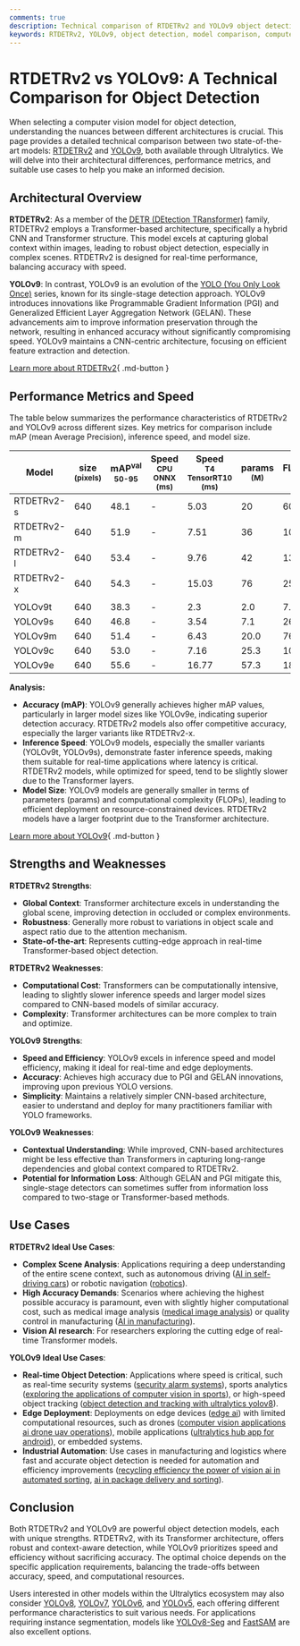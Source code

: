 ```yaml
---
comments: true
description: Technical comparison of RTDETRv2 and YOLOv9 object detection models, including architecture, performance, use cases, metrics, strengths and weaknesses.
keywords: RTDETRv2, YOLOv9, object detection, model comparison, computer vision, Ultralytics, performance, architecture, use cases, mAP, inference speed, model size
---
```


# RTDETRv2 vs YOLOv9: A Technical Comparison for Object Detection

When selecting a computer vision model for object detection, understanding the nuances between different architectures is crucial. This page provides a detailed technical comparison between two state-of-the-art models: [RTDETRv2](https://docs.ultralytics.com/models/rtdetr/) and [YOLOv9](https://docs.ultralytics.com/models/yolov9/), both available through Ultralytics. We will delve into their architectural differences, performance metrics, and suitable use cases to help you make an informed decision.

<script async src="https://cdn.jsdelivr.net/npm/chart.js@3.9.1/dist/chart.min.js"></script>
<script defer src="../../javascript/benchmark.js"></script>

<canvas id="modelComparisonChart" width="1024" height="400" active-models='["RTDETRv2", "YOLOv9"]'></canvas>

## Architectural Overview

**RTDETRv2**: As a member of the [DETR (DEtection TRansformer)](https://www.ultralytics.com/glossary/object-detection-architectures) family, RTDETRv2 employs a Transformer-based architecture, specifically a hybrid CNN and Transformer structure. This model excels at capturing global context within images, leading to robust object detection, especially in complex scenes. RTDETRv2 is designed for real-time performance, balancing accuracy with speed.

**YOLOv9**: In contrast, YOLOv9 is an evolution of the [YOLO (You Only Look Once)](https://www.ultralytics.com/yolo) series, known for its single-stage detection approach. YOLOv9 introduces innovations like Programmable Gradient Information (PGI) and Generalized Efficient Layer Aggregation Network (GELAN). These advancements aim to improve information preservation through the network, resulting in enhanced accuracy without significantly compromising speed. YOLOv9 maintains a CNN-centric architecture, focusing on efficient feature extraction and detection.

[Learn more about RTDETRv2](https://docs.ultralytics.com/models/rtdetr/){ .md-button }

## Performance Metrics and Speed

The table below summarizes the performance characteristics of RTDETRv2 and YOLOv9 across different sizes. Key metrics for comparison include mAP (mean Average Precision), inference speed, and model size.

| Model      | size<br><sup>(pixels) | mAP<sup>val<br>50-95 | Speed<br><sup>CPU ONNX<br>(ms) | Speed<br><sup>T4 TensorRT10<br>(ms) | params<br><sup>(M) | FLOPs<br><sup>(B) |
| ---------- | --------------------- | -------------------- | ------------------------------ | ----------------------------------- | ------------------ | ----------------- |
| RTDETRv2-s | 640                   | 48.1                 | -                              | 5.03                                | 20                 | 60                |
| RTDETRv2-m | 640                   | 51.9                 | -                              | 7.51                                | 36                 | 100               |
| RTDETRv2-l | 640                   | 53.4                 | -                              | 9.76                                | 42                 | 136               |
| RTDETRv2-x | 640                   | 54.3                 | -                              | 15.03                               | 76                 | 259               |
|            |                       |                      |                                |                                     |                    |                   |
| YOLOv9t    | 640                   | 38.3                 | -                              | 2.3                                 | 2.0                | 7.7               |
| YOLOv9s    | 640                   | 46.8                 | -                              | 3.54                                | 7.1                | 26.4              |
| YOLOv9m    | 640                   | 51.4                 | -                              | 6.43                                | 20.0               | 76.3              |
| YOLOv9c    | 640                   | 53.0                 | -                              | 7.16                                | 25.3               | 102.1             |
| YOLOv9e    | 640                   | 55.6                 | -                              | 16.77                               | 57.3               | 189.0             |

**Analysis:**

- **Accuracy (mAP)**: YOLOv9 generally achieves higher mAP values, particularly in larger model sizes like YOLOv9e, indicating superior detection accuracy. RTDETRv2 models also offer competitive accuracy, especially the larger variants like RTDETRv2-x.
- **Inference Speed**: YOLOv9 models, especially the smaller variants (YOLOv9t, YOLOv9s), demonstrate faster inference speeds, making them suitable for real-time applications where latency is critical. RTDETRv2 models, while optimized for speed, tend to be slightly slower due to the Transformer layers.
- **Model Size**: YOLOv9 models are generally smaller in terms of parameters (params) and computational complexity (FLOPs), leading to efficient deployment on resource-constrained devices. RTDETRv2 models have a larger footprint due to the Transformer architecture.

[Learn more about YOLOv9](https://docs.ultralytics.com/models/yolov9/){ .md-button }

## Strengths and Weaknesses

**RTDETRv2 Strengths**:

- **Global Context**: Transformer architecture excels in understanding the global scene, improving detection in occluded or complex environments.
- **Robustness**: Generally more robust to variations in object scale and aspect ratio due to the attention mechanism.
- **State-of-the-art**: Represents cutting-edge approach in real-time Transformer-based object detection.

**RTDETRv2 Weaknesses**:

- **Computational Cost**: Transformers can be computationally intensive, leading to slightly slower inference speeds and larger model sizes compared to CNN-based models of similar accuracy.
- **Complexity**: Transformer architectures can be more complex to train and optimize.

**YOLOv9 Strengths**:

- **Speed and Efficiency**: YOLOv9 excels in inference speed and model efficiency, making it ideal for real-time and edge deployments.
- **Accuracy**: Achieves high accuracy due to PGI and GELAN innovations, improving upon previous YOLO versions.
- **Simplicity**: Maintains a relatively simpler CNN-based architecture, easier to understand and deploy for many practitioners familiar with YOLO frameworks.

**YOLOv9 Weaknesses**:

- **Contextual Understanding**: While improved, CNN-based architectures might be less effective than Transformers in capturing long-range dependencies and global context compared to RTDETRv2.
- **Potential for Information Loss**: Although GELAN and PGI mitigate this, single-stage detectors can sometimes suffer from information loss compared to two-stage or Transformer-based methods.

## Use Cases

**RTDETRv2 Ideal Use Cases**:

- **Complex Scene Analysis**: Applications requiring a deep understanding of the entire scene context, such as autonomous driving ([AI in self-driving cars](https://www.ultralytics.com/solutions/ai-in-self-driving)) or robotic navigation ([robotics](https://www.ultralytics.com/glossary/robotics)).
- **High Accuracy Demands**: Scenarios where achieving the highest possible accuracy is paramount, even with slightly higher computational cost, such as medical image analysis ([medical image analysis](https://www.ultralytics.com/glossary/medical-image-analysis)) or quality control in manufacturing ([AI in manufacturing](https://www.ultralytics.com/solutions/ai-in-manufacturing)).
- **Vision AI research**: For researchers exploring the cutting edge of real-time Transformer models.

**YOLOv9 Ideal Use Cases**:

- **Real-time Object Detection**: Applications where speed is critical, such as real-time security systems ([security alarm systems](https://docs.ultralytics.com/guides/security-alarm-system/)), sports analytics ([exploring the applications of computer vision in sports](https://www.ultralytics.com/blog/exploring-the-applications-of-computer-vision-in-sports)), or high-speed object tracking ([object detection and tracking with ultralytics yolov8](https://www.ultralytics.com/blog/object-detection-and-tracking-with-ultralytics-yolov8)).
- **Edge Deployment**: Deployments on edge devices ([edge ai](https://www.ultralytics.com/glossary/edge-ai)) with limited computational resources, such as drones ([computer vision applications ai drone uav operations](https://www.ultralytics.com/blog/computer-vision-applications-ai-drone-uav-operations)), mobile applications ([ultralytics hub app for android](https://docs.ultralytics.com/hub/app/android/)), or embedded systems.
- **Industrial Automation**: Use cases in manufacturing and logistics where fast and accurate object detection is needed for automation and efficiency improvements ([recycling efficiency the power of vision ai in automated sorting](https://www.ultralytics.com/blog/recycling-efficiency-the-power-of-vision-ai-in-automated-sorting), [ai in package delivery and sorting](https://www.ultralytics.com/blog/ai-in-package-delivery-and-sorting)).

## Conclusion

Both RTDETRv2 and YOLOv9 are powerful object detection models, each with unique strengths. RTDETRv2, with its Transformer architecture, offers robust and context-aware detection, while YOLOv9 prioritizes speed and efficiency without sacrificing accuracy. The optimal choice depends on the specific application requirements, balancing the trade-offs between accuracy, speed, and computational resources.

Users interested in other models within the Ultralytics ecosystem may also consider [YOLOv8](https://docs.ultralytics.com/models/yolov8/), [YOLOv7](https://docs.ultralytics.com/models/yolov7/), [YOLOv6](https://docs.ultralytics.com/models/yolov6/), and [YOLOv5](https://docs.ultralytics.com/models/yolov5/), each offering different performance characteristics to suit various needs. For applications requiring instance segmentation, models like [YOLOv8-Seg](https://docs.ultralytics.com/models/yolov8/) and [FastSAM](https://docs.ultralytics.com/models/fast-sam/) are also excellent options.
